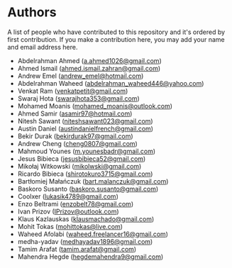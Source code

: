 # Authors
A list of people who have contributed to this repository and it's ordered by first contribution.
If you make a contribution here, you may add your name and email address here.

- Abdelrahman Ahmed (a.ahmed1026@gmail.com)
- Ahmed Ismail (ahmed.ismail.zahran@gmail.com)
- Andrew Emel (andrew_emel@hotmail.com)
- Abdelrahman Waheed (abdelrahman_waheed446@yahoo.com)
- Venkat Ram (venkatpetit@gmail.com)
- Swaraj Hota (swarajhota353@gmail.com)
- Mohamed Moanis (mohamed_moanis@outlook.com)
- Ahmed Samir (asamir97@hotmail.com)
- Nitesh Sawant (niteshsawant023@gmail.com)
- Austin Daniel (austindanielfrench@gmail.com)
- Bekir Durak (bekirdurak97@gmail.com)
- Andrew Cheng (cheng0807@gmail.com)
- Mahmoud Younes (m.younesbadr@gmail.com)
- Jesus Bibieca (jesusbibieca52@gmail.com)
- Mikołaj Witkowski (mikolwski@gmail.com)
- Ricardo Bibieca (shirotokuro3715@gmail.com)
- Bartłomiej Małańczuk (bart.malanczuk@gmail.com)
- Baskoro Susanto (baskoro.susanto@gmail.com)
- Coolxer (lukasik4789@gmail.com)
- Enzo Beltrami (enzobelt78@gmail.com)
- Ivan Prizov (IPrizov@outlook.com)
- Klaus Kazlauskas (klausmachado@gmail.com)
- Mohit Tokas (mohittokas@live.com)
- Waheed Afolabi (waheed.freelancer16@gmail.com)
- medha-yadav (medhayadav1896@gmail.com)
- Tamim Arafat (tamim.arafat@gmail.com)
- Mahendra Hegde (hegdemahendra9@gmail.com)
